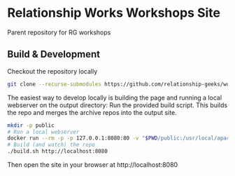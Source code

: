 # Relationship Works Workshops Site

Parent repository for RG workshops

## Build & Development

Checkout the repository locally

```sh
git clone --recurse-submodules https://github.com/relationship-geeks/workshops && cd workshops
```

The easiest way to develop locally is building the page and running a local webserver on the output directory:
Run the provided build script. This builds the repo and merges the archive repos into the output site.

```sh
mkdir -p public
# Run a local webserver
docker run --rm -p -p 127.0.0.1:8080:80 -v "$PWD/public:/usr/local/apache2/htdocs/" httpd
# Build (and watch) the repo
./build.sh http://localhost:8080
```

Then open the site in your browser at http://localhost:8080

